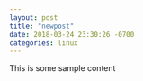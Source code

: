 ```yaml
---
layout: post
title: "newpost"
date: 2018-03-24 23:30:26 -0700
categories: linux
---
```


This is some sample content

